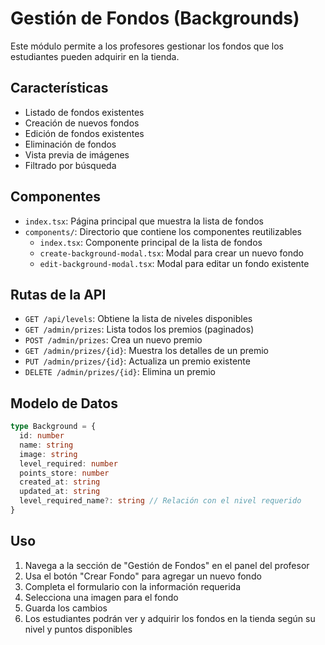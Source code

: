 # Gestión de Fondos (Backgrounds)

Este módulo permite a los profesores gestionar los fondos que los estudiantes pueden adquirir en la tienda.

## Características

- Listado de fondos existentes
- Creación de nuevos fondos
- Edición de fondos existentes
- Eliminación de fondos
- Vista previa de imágenes
- Filtrado por búsqueda

## Componentes

- `index.tsx`: Página principal que muestra la lista de fondos
- `components/`: Directorio que contiene los componentes reutilizables
  - `index.tsx`: Componente principal de la lista de fondos
  - `create-background-modal.tsx`: Modal para crear un nuevo fondo
  - `edit-background-modal.tsx`: Modal para editar un fondo existente

## Rutas de la API

- `GET /api/levels`: Obtiene la lista de niveles disponibles
- `GET /admin/prizes`: Lista todos los premios (paginados)
- `POST /admin/prizes`: Crea un nuevo premio
- `GET /admin/prizes/{id}`: Muestra los detalles de un premio
- `PUT /admin/prizes/{id}`: Actualiza un premio existente
- `DELETE /admin/prizes/{id}`: Elimina un premio

## Modelo de Datos

```typescript
type Background = {
  id: number
  name: string
  image: string
  level_required: number
  points_store: number
  created_at: string
  updated_at: string
  level_required_name?: string // Relación con el nivel requerido
}
```

## Uso

1. Navega a la sección de "Gestión de Fondos" en el panel del profesor
2. Usa el botón "Crear Fondo" para agregar un nuevo fondo
3. Completa el formulario con la información requerida
4. Selecciona una imagen para el fondo
5. Guarda los cambios
6. Los estudiantes podrán ver y adquirir los fondos en la tienda según su nivel y puntos disponibles
